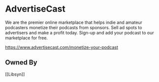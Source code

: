 # AdvertiseCast
We are the premier online marketplace that helps indie and amateur podcasters monetize their podcasts from sponsors. Sell ad spots to advertisers and make a profit today. Sign-up and add your podcast to our marketplace for free.

https://www.advertisecast.com/monetize-your-podcast

## Owned By
[[Libsyn]]
